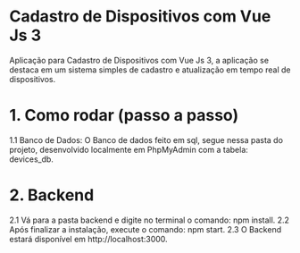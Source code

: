 # Cadastro de Dispositivos com Vue Js 3
Aplicação para Cadastro de Dispositivos com Vue Js 3, a aplicação se destaca em um sistema simples de cadastro e atualização em tempo real de dispositivos.

# 1. Como rodar (passo a passo)
1.1 Banco de Dados:
O Banco de dados feito em sql, segue nessa pasta do projeto, desenvolvido localmente em PhpMyAdmin com a tabela: devices_db.

# 2. Backend
2.1 Vá para a pasta backend e digite no terminal o comando: npm install.
2.2 Após finalizar a instalação, execute o comando: npm start.
2.3 O Backend estará disponível em http://localhost:3000.

